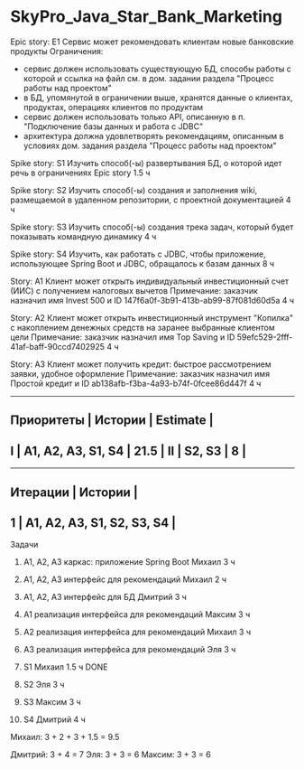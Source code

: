 # SkyPro_Java_Star_Bank_Marketing

Epic story: E1
Сервис может рекомендовать клиентам новые банковские продукты
Ограничения:
- сервис должен использовать существующую БД, способы работы с которой и ссылка на файл см. в дом. задании раздела "Процесс работы над проектом"
- в БД, упомянутой в ограничении выше, хранятся данные о клиентах, продуктах, операциях клиентов по продуктам
- сервис должен использовать только API, описанную в п. "Подключение базы данных и работа с JDBC"
- архитектура должна удовлетворять рекомендациям, описанным в условиях дом. задания раздела "Процесс работы над проектом"

Spike story: S1
Изучить способ(-ы) развертывания БД, о которой идет речь в ограничениях Epic story
1.5 ч

Spike story: S2
Изучить способ(-ы) создания и заполнения wiki, размещаемой в удаленном репозитории, с проектной документацией
4 ч

Spike story: S3
Изучить способ(-ы) создания трека задач, который будет показывать командную динамику
4 ч

Spike story: S4
Изучить, как работать с JDBC, чтобы приложение, использующее Spring Boot и JDBC, обращалось к базам данных
8 ч

Story: A1
Клиент может открыть индивидуальный инвестиционный счет (ИИС) с получением налоговых вычетов
Примечание: заказчик назначил имя Invest 500 и ID 147f6a0f-3b91-413b-ab99-87f081d60d5a
4 ч

Story: A2
Клиент может открыть инвестиционный инструмент "Копилка" с накоплением денежных средств на заранее выбранные клиентом цели
Примечание: заказчик назначил имя Top Saving и ID 59efc529-2fff-41af-baff-90ccd7402925
4 ч

Story: A3
Клиент может получить кредит: быстрое рассмотрением заявки, удобное оформление
Примечание: заказчик назначил имя Простой кредит и ID ab138afb-f3ba-4a93-b74f-0fcee86d447f
4 ч

-------------------------------------------------
Приоритеты  | Истории               | Estimate  |
-------------------------------------------------
I           | A1, A2, A3, S1, S4    | 21.5      |
II          | S2, S3                | 8         |
-------------------------------------------------

---------------------------------------------
Итерации    | Истории                       |
---------------------------------------------
1           | A1, A2, A3, S1, S2, S3, S4    |
---------------------------------------------

Задачи

1. A1, A2, A3
каркас: приложение Spring Boot
Михаил
3 ч

2. A1, A2, A3
интерфейс для рекомендаций
Михаил
2 ч

3. A1, A2, A3
интерфейс для БД
Дмитрий
3 ч

4. A1
реализация интерфейса для рекомендаций
Максим
3 ч

5. A2
реализация интерфейса для рекомендаций
Михаил
3 ч

6. A3
реализация интерфейса для рекомендаций
Эля
3 ч

7. S1
Михаил
1.5 ч
DONE

8. S2
Эля
3 ч

9. S3
Максим
3 ч

10. S4
Дмитрий
4 ч

Михаил: 3 + 2 + 3 + 1.5 = 9.5

Дмитрий: 3 + 4 = 7
Эля: 3 + 3 = 6
Максим: 3 + 3 = 6
